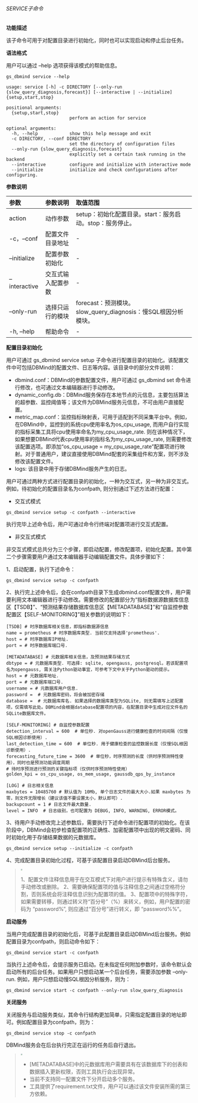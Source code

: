###### SERVICE子命令

**功能描述**

该子命令可用于对配置目录进行初始化，同时也可以实现启动和停止后台任务。

**语法格式**

用户可以通过 –help 选项获得该模式的帮助信息。

```
gs_dbmind service --help
```

```
usage: service [-h] -c DIRECTORY [--only-run {slow_query_diagnosis,forecast}] [--interactive | --initialize] {setup,start,stop}

positional arguments:
  {setup,start,stop}
                        perform an action for service

optional arguments:
  -h, --help            show this help message and exit
  -c DIRECTORY, --conf DIRECTORY
                        set the directory of configuration files
  --only-run {slow_query_diagnosis,forecast}
                        explicitly set a certain task running in the backend
  --interactive         configure and initialize with interactive mode
  --initialize          initialize and check configurations after configuring.
```

**参数说明**

| 参数         | 参数说明           | 取值范围                                                     |
| :----------- | :----------------- | :----------------------------------------------------------- |
| action       | 动作参数           | setup：初始化配置目录。start：服务启动。stop：服务停止。     |
| -c，–conf    | 配置文件目录地址   | -                                                            |
| –initialize  | 配置参数初始化     | -                                                            |
| –interactive | 交互式输入配置参数 | -                                                            |
| –only-run    | 选择只运行的模块   | forecast：预测模块。slow_query_diagnosis：慢SQL根因分析模块。 |
| -h, –help    | 帮助命令           | -                                                            |

**配置目录初始化**

用户可通过 gs_dbmind service setup 子命令进行配置目录的初始化。该配置文件中可包括DBMind的配置文件、日志等内容。该目录中的部分文件说明：

- dbmind.conf：DBMind的参数配置文件，用户可通过 gs_dbmind set 命令进行修改，也可通过文本编辑器进行手动修改。
- dynamic_config.db：DBMind服务保存在本地节点的元信息，主要包括算法的超参数、监控阈值等；该文件为DBMind服务元信息，不可由用户直接配置。
- metric_map.conf：监控指标映射表，可用于适配到不同采集平台中。例如，在DBMind中，监控到的系统cpu使用率名为os_cpu_usage, 而用户自行实现的指标采集工具将cpu使用率命名为my_cpu_usage_rate. 则在该种情况下，如果想要DBMind代表cpu使用率的指标名为my_cpu_usage_rate, 则需要修改该配置选项。即添加“os_cpu_usage = my_cpu_usage_rate”配置项进行映射。对于普通用户，建议直接使用DBMind配套的采集组件和方案，则不涉及修改该配置文件。
- logs: 该目录中用于存储DBMind服务产生的日志。

用户可通过两种方式进行配置目录的初始化，一种为交互式，另一种为非交互式。例如，待初始化的配置目录名为confpath, 则分别通过下述方法进行配置：

- 交互式模式

```
gs_dbmind service setup -c confpath --interactive
```

执行完毕上述命令后，用户可通过命令行终端对配置项进行交互式配置。

- 非交互式模式

非交互式模式总共分为三个步骤，即启动配置，修改配置项，初始化配置。其中第二个步骤需要用户通过文本编辑器手动编辑配置文件。具体步骤如下：

1、启动配置，执行下述命令：

```
gs_dbmind service setup -c confpath
```

2、执行完上述命令后，会在confpath目录下生成dbmind.conf配置文件，用户需要利用文本编辑器进行手动修改。需要修改的配置部分为“指标数据源数据库信息区【TSDB】”、“预测结果存储数据库信息区【METADATABASE】”和“自监控参数配置区【SELF-MONITORING】”相关参数的说明如下：

```
[TSDB] # 时序数据库相关信息，即指标数据源信息
name = prometheus # 时序数据库类型. 当前仅支持选择'prometheus'.
host = # 时序数据库IP地址.
port = # 时序数据库端口号.
     
[METADATABASE] # 元数据库相关信息，及预测结果存储方式
dbtype = # 元数据库类型. 可选择: sqlite, opengauss, postgresql。若该配置项名为opengauss, 需关注Python驱动事宜，可参考下文中关于Python驱动的提示。
host = # 元数据库地址.
port = # 元数据库端口号.
username = # 元数据库用户信息.
password =  # 元数据库密码，将会被加密存储
database =  # 元数据库库名. 如果选择的数据库类型为SQLite, 则无需填写上述配置项，仅需填写此处。DBMind会根据database配置项的内容，在配置目录中生成对应文件名的SQLite数据库文件。
     
[SELF-MONITORING] # 自监控参数配置
detection_interval = 600  # 单位秒. 对openGauss进行健康检查的时间间隔（仅慢SQL根因诊断使用）.
last_detection_time = 600  # 单位秒. 用于健康检查的监控数据长度（仅慢SQL根因诊断使用）.
forecasting_future_time = 3600  # 单位秒，时序预测的长度（供时序预测特性使用），同时也是预测功能调度周期
# 待时序预测进行预测的关键指标项（仅供时序预测特性使用）
golden_kpi = os_cpu_usage, os_mem_usage, gaussdb_qps_by_instance
     
[LOG] # 日志相关信息
maxbytes = 10485760 # 默认值为 10Mb, 单个日志文件的最大大小.如果 maxbytes 为零，则文件无限增长（建议该值不要设置太小，默认即可）.
backupcount = 1 # 日志文件最大数量.
level = INFO  # 日志级别，也可配置为 DEBUG, INFO, WARNING, ERROR模式。
```

3、待用户手动修改完上述参数后，需要执行下述命令进行配置项的初始化。在该阶段中，DBMind会初步检查配置项的正确性、加密配置项中出现的明文密码、同时初始化用于存储结果数据的元数据库。

```
gs_dbmind service setup --initialize -c confpath
```

4、完成配置目录初始化过程，可基于该配置目录启动DBMind后台服务。

> <div align="left"><img src="image/image1.png" style="zoom:25%")</div>  
>
> 1、配置文件注释信息用于在交互模式下对用户进行提示有特殊含义，请勿手动修改或删除。
> 2、需要确保配置项的值与注释信息之间通过空格符分割，否则系统会将注释信息识别为配置项的值。
> 3、配置项中的特殊字符，如果需要转移，则通过转义符“百分号”（%）来转义，例如，用户配置的密码为 “password%”, 则应通过“百分号”进行转义，即 “password%%“。

**启动服务**

当用户完成配置目录的初始化后，可基于此配置目录启动DBMind后台服务。例如配置目录为confpath，则启动命令如下：

```
gs_dbmind service start -c confpath
```

当执行上述命令后，会提示服务已启动。在未指定任何附加参数时，该命令默认会启动所有的后台任务。如果用户只想启动某一个后台任务，需要添加参数 –only-run. 例如，用户只想启动慢SQL根因分析服务，则为：

```
gs_dbmind service start -c confpath --only-run slow_query_diagnosis
```

**关闭服务**

关闭服务与启动服务类似，其命令行结构更加简单，只需指定配置目录的地址即可。例如配置目录为confpath，则为：

```
gs_dbmind service stop -c confpath
```

DBMind服务会在后台执行完正在运行的任务后自行退出。



> <div align="left"><img src="image/image1.png" style="zoom:25%")</div>  
>
> -  [METADATABASE]中的元数据库用户需要具有在该数据库下的创表和数据插入更新权限，否则工具执行会出现异常。
> -  当前不支持同一配置文件下分开启动多个服务。
> -  工具提供了requirement.txt文件，用户可以通过该文件安装所需的第三方依赖。